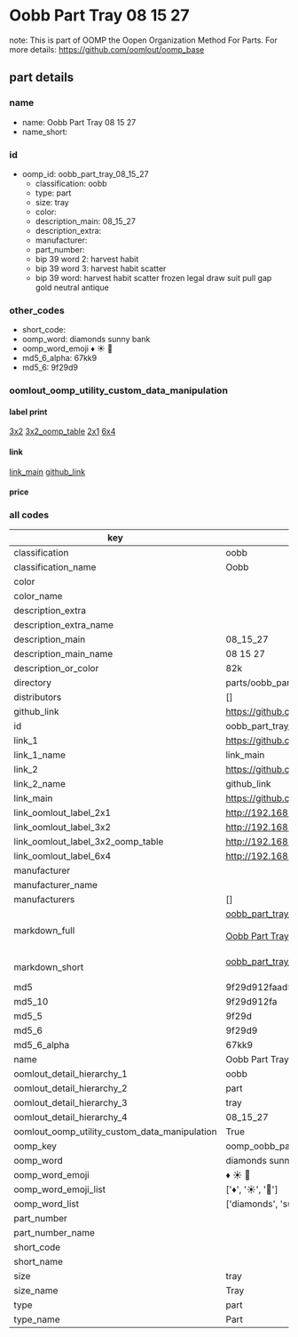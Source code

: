 # Oobb Part Tray 08 15 27  

note: This is part of OOMP the Oopen Organization Method For Parts. For more details: https://github.com/oomlout/oomp_base

##  part details





### name
* name: Oobb Part Tray 08 15 27
* name_short: 
### id
* oomp_id: oobb_part_tray_08_15_27
  * classification: oobb
  * type: part
  * size: tray
  * color: 
  * description_main: 08_15_27
  * description_extra: 
  * manufacturer: 
  * part_number: 
  * bip 39 word 2: harvest habit
  * bip 39 word 3: harvest habit scatter
  * bip 39 word: harvest habit scatter frozen legal draw suit pull gap gold neutral antique

### other_codes
* short_code: 
* oomp_word: diamonds sunny bank
* oomp_word_emoji :diamonds: :sunny: :bank:
* md5_6_alpha: 67kk9
* md5_6: 9f29d9






### oomlout_oomp_utility_custom_data_manipulation
#### label print
[3x2](http://192.168.1.245:1112/?label=oomp%2067kk9)
[3x2_oomp_table](http://192.168.1.107:1112/?label=oomp%2067kk9)
[2x1](http://192.168.1.242:1112/?label=oomp%2067kk9)
[6x4](http://192.168.1.55:1112/?label=oomp%2067kk9)    

#### link

[link_main](https://github.com/oomlout/oomlout_oomp_current_version_messy/tree/main/parts/oobb_part_tray_08_15_27) [github_link](https://github.com/oomlout/oomlout_oomp_part_src/tree/main/parts/oobb_part_tray_08_15_27)                             

#### price







### all codes 
| key | value |  
| --- | --- |  
| classification | oobb |  
| classification_name | Oobb |  
| color |  |  
| color_name |  |  
| description_extra |  |  
| description_extra_name |  |  
| description_main | 08_15_27 |  
| description_main_name | 08 15 27 |  
| description_or_color | 82k |  
| directory | parts/oobb_part_tray_08_15_27 |  
| distributors | [] |  
| github_link | https://github.com/oomlout/oomlout_oomp_part_src/tree/main/parts/oobb_part_tray_08_15_27 |  
| id | oobb_part_tray_08_15_27 |  
| link_1 | https://github.com/oomlout/oomlout_oomp_current_version_messy/tree/main/parts/oobb_part_tray_08_15_27 |  
| link_1_name | link_main |  
| link_2 | https://github.com/oomlout/oomlout_oomp_part_src/tree/main/parts/oobb_part_tray_08_15_27 |  
| link_2_name | github_link |  
| link_main | https://github.com/oomlout/oomlout_oomp_current_version_messy/tree/main/parts/oobb_part_tray_08_15_27 |  
| link_oomlout_label_2x1 | http://192.168.1.242:1112/?label=oomp%2067kk9 |  
| link_oomlout_label_3x2 | http://192.168.1.245:1112/?label=oomp%2067kk9 |  
| link_oomlout_label_3x2_oomp_table | http://192.168.1.107:1112/?label=oomp%2067kk9 |  
| link_oomlout_label_6x4 | http://192.168.1.55:1112/?label=oomp%2067kk9 |  
| manufacturer |  |  
| manufacturer_name |  |  
| manufacturers | [] |  
| markdown_full | [oobb_part_tray_08_15_27](https://github.com/oomlout/oomlout_oomp_current_version_messy/tree/main/parts/oobb_part_tray_08_15_27)<br>[](https://github.com/oomlout/oomlout_oomp_current_version_messy/tree/main/parts/oobb_part_tray_08_15_27)<br>[Oobb Part Tray 08 15 27](https://github.com/oomlout/oomlout_oomp_current_version_messy/tree/main/parts/oobb_part_tray_08_15_27)<br><br> |  
| markdown_short | [oobb_part_tray_08_15_27](https://github.com/oomlout/oomlout_oomp_current_version_messy/tree/main/parts/oobb_part_tray_08_15_27)<br><br> |  
| md5 | 9f29d912faad5b2109bfb5db80da0b4b |  
| md5_10 | 9f29d912fa |  
| md5_5 | 9f29d |  
| md5_6 | 9f29d9 |  
| md5_6_alpha | 67kk9 |  
| name | Oobb Part Tray 08 15 27 |  
| oomlout_detail_hierarchy_1 | oobb |  
| oomlout_detail_hierarchy_2 | part |  
| oomlout_detail_hierarchy_3 | tray |  
| oomlout_detail_hierarchy_4 | 08_15_27 |  
| oomlout_oomp_utility_custom_data_manipulation | True |  
| oomp_key | oomp_oobb_part_tray_08_15_27 |  
| oomp_word | diamonds sunny bank |  
| oomp_word_emoji | :diamonds: :sunny: :bank: |  
| oomp_word_emoji_list | [':diamonds:', ':sunny:', ':bank:'] |  
| oomp_word_list | ['diamonds', 'sunny', 'bank'] |  
| part_number |  |  
| part_number_name |  |  
| short_code |  |  
| short_name |  |  
| size | tray |  
| size_name | Tray |  
| type | part |  
| type_name | Part |  
